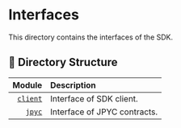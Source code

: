 # Interfaces

This directory contains the interfaces of the SDK.

## 🌲 Directory Structure

|          Module | Description                                            |
| ---------------: | :----------------------------------------------------- |
| [`client`](./client.py) | Interface of SDK client.                                |
| [`jpyc`](./jpyc.py) | Interface of JPYC contracts.                              |
